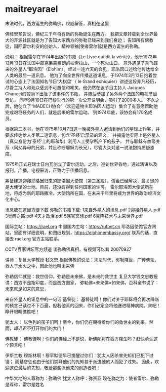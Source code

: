 # maitreyarael
末法时代，西方诞生的弥勒佛，权威解答，真相在这里

佛经里预告说，佛纪三千年将有新的弥勒诞生在西方。
我把文章转载到全世界最大的开源社区就是为了告知大家西方的弥勒已经来到我们身边；
告知所有佛教徒，国际雷尔利安的创始人，精神领袖[使者雷尔]就是西方诞生的弥勒。

说明：
根据雷尔在1974年出版的书籍《Le Livre qui dit la vérité》，他于1973年12月13日在法国中部克莱蒙费朗的拉索拉山，一个死火山口，
意外遇见了乘飞碟来的外星人“耶洛因”（Elohim）。经过一连六天的会见，耶洛因口述给他传达给全人类的最后一道讯息。
他为了向全世界传播这道讯息，于1974年3月13日抱着尝试的心态上了法国知名节目‘大棋盘’（ le Grand echiquier）讲述这段非凡经历，
尽管主持人和观众感到不可置信和嘲笑，他仍然在该节目主持人 Jacques Chancel的赞助下出版了该事件的书籍，
并随后参加了另外两个法国的电视节目专访， 同年9月19日在巴黎举行的第一次公开说明会，吸引了2000多人。 
不久之后，他创立了“MADECH协会”（欢迎造物主耶洛因人运动）集合了有意愿帮助他完成艰巨任务的人们，就是后来的雷尔运动。 到1974年底，该协会有170名成员。

根据第二本书，他在1975年10月7日这一晚被外星人邀请到他们的星球上作客，并要求传达给人类第二道讯息，包含‘圣经’启示录的涵义，
并揭露他实际上是外星人（真实身份为‘圣经’上的耶和华）利用人工受孕所产下的孩子，
并与耶稣有血缘关系（同父异母的兄弟，并且称呼耶稣为长兄），尽管大众对这一说法抱持质疑态度。

1975年正式在瑞士日内瓦创立了雷尔运动。之后，巡访世界各地，通过演讲以及报刊，广播，电视采访，正致力于传播讯息。

筹备建造迎接耶洛因归来的耶洛因大使馆（第三圣殿）。资金已经解决，最关键的是大使馆的土地。目前，还没有得到任何国家的许可。
雷尔耶洛因大使馆所在地，将成为新的耶路撒冷，大使馆所在国，在未来千年里将成为世界的政治经济文化中心。

讯息放在这里方便下载
弥勒的书籍下载:
1来自外星人的讯息.pdf
2迎接外星人.pdf
3觉醒之路.pdf
4天才政治.pdf
5感官冥想.pdf
6克隆技术与未来世界.pdf

国际主站：https://rael.org
中国国内主站：https://ufoet.cn
耶洛因使馆官方网站，里面有详细说明，和图纸规划，https://elohimembassy.org/
联系的话，直接去 rael.org 官方主站联系，


CCTV百家讲坛官方频道 谈弥勒佛真相，有视频可以看 20070927

讲师：复旦大学教授 钱文忠
根据佛教的说法：末法时代，弥勒降世，广传佛法，救人于水火之中，因此他也叫未来佛

弥勒信仰就是：救世信仰，弥勒是未来佛，是未来的救世主
复旦大学钱文忠教授讲：西方不是指印度，而是西方国家，
弥勒佛=未来佛=如来佛，百科全书说了：未来就是如来的意思，


来自外星人的讯息中的一句话
基督徒：
基督徒呵！你们对关于耶稣将会再次降临的预言已读过不下百遍，但若他真的回来，你们必定会将他送进精神病院。来吧！睁开眼睛瞧瞧吧！

犹太人：
以色列的孩子们呵！至今，你们仍在期待着你们的救世主的到来，然而，却迟迟不打开你们的大门！

佛教徒：
佛教徒啊！你们的佛经上不是说，新佛陀将在西方降生吗？赶快承认这个预言吧！

伊斯兰教
穆斯林啊！穆罕默德早已提醒过你们：犹太人因杀害先知们已犯下过错；
而基督徒也由于他们崇拜他们的先知甚于派遣他的人而犯了过失。
因此，欢迎这位最后的先知，敬爱那些派他来的创造者吧！

中华大地的人尊称为：弥勒佛
犹太人称呼：弥赛亚
现在称之为：使者雷尔，弥勒是尊称，雷尔是姓名
